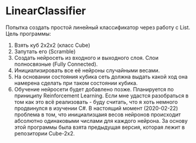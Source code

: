 # LinearClassifier
Попытка создать простой линейный классификатор через работу с List.
Цель программы:
1. Взять куб 2х2х2 (класс Cube)
2. Запутать его (Scramble)
3. Создать нейросеть из входного и выходного слоя. Слои полносвязные (Fully Connected).
4. Инициализировать все её нейроны случайными весами.
5. На основании состояния кубика сеть должна выдать какой ход она намерена сделать при таком состоянии кубика.
6. Обучение нейросети будет добавлено позже. Планируется по приниципу Reinforcement Learning.
Если мне удастся разобраться в том как это всё реализовать - буду считать, что я хоть немного продвинулся в изучении C#.
В настоящий момент (2020-02-22) проблема в том, что инициализцаия весов нейронов происходит абсолютно одинаковыми числами для каждого нейрона.
За основу этой программы была взята предыдущая версия, которая лежит в репозитории Cube-2x2.
